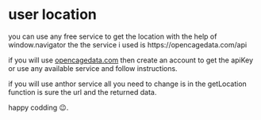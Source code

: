 # user location

<p>you can use any free service to get the location with the help of window.navigator
the the service i used is https://opencagedata.com/api</p>

<p>if you will use <a href='https://opencagedata.com' target='_blank'>opencagedata.com<a/> then create an account to get the apiKey or use any available service and follow instructions.</p>

<p>if you will use anthor service all you need to change is in the getLocation function is sure the url and the returned data.</p>

happy codding 😉.
